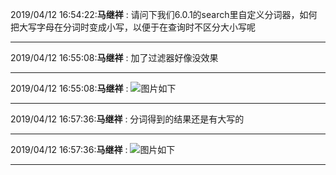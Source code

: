 2019/04/12 16:54:22:**马继祥** : 请问下我们6.0.1的search里自定义分词器，如何把大写字母在分词时变成小写，以便于在查询时不区分大小写呢
*************************************************************************************
2019/04/12 16:55:08:**马继祥** : 加了过滤器好像没效果
*************************************************************************************
2019/04/12 16:55:08:**马继祥** : ![图片如下](https://github.com/CorkiZhang/itchat-message/blob/master/hyperbase/ATTACHMENT/1555059295.3286922.png)
*******************************************************************************
2019/04/12 16:57:36:**马继祥** : 分词得到的结果还是有大写的
*************************************************************************************
2019/04/12 16:57:36:**马继祥** : ![图片如下](https://github.com/CorkiZhang/itchat-message/blob/master/hyperbase/ATTACHMENT/1555059445.9424264.png)
*******************************************************************************
